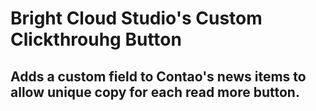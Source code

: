 # Bright Cloud Studio's Custom Clickthrouhg Button
## Adds a custom field to Contao's news items to allow unique copy for each read more button.
